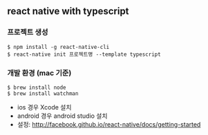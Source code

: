 ## react native with typescript

### 프로젝트 생성

```
$ npm install -g react-native-cli
$ react-native init 프로젝트명 --template typescript
```

### 개발 환경 (mac 기준)

```
$ brew install node
$ brew install watchman
```

- ios 경우 Xcode 설치
- android 경우 android studio 설치
- 설정: http://facebook.github.io/react-native/docs/getting-started
